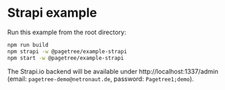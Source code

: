 # Strapi example

Run this example from the root directory:

```bash
npm run build
npm strapi -w @pagetree/example-strapi
npm start -w @pagetree/example-strapi
```

The Strapi.io backend will be available under http://localhost:1337/admin (email: `pagetree-demo@netronaut.de`, password: `Pagetree1;demo`).
